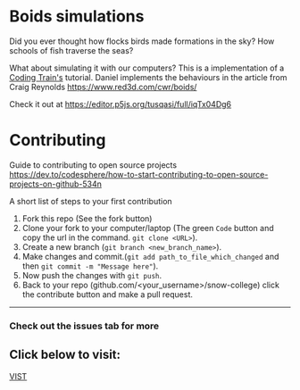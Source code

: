 # Boids simulations

Did you ever thought how flocks birds made formations in the sky? How schools of fish traverse the seas?

What about simulating it with our computers? This is a implementation of a  [Coding Train's](https://www.youtube.com/watch?v=mhjuuHl6qHM) tutorial. Daniel implements the behaviours in the article from Craig Reynolds https://www.red3d.com/cwr/boids/

Check it out at https://editor.p5js.org/tusqasi/full/iqTx04Dg6


# Contributing

Guide to contributing to open source projects https://dev.to/codesphere/how-to-start-contributing-to-open-source-projects-on-github-534n

A short list of steps to your first contribution
1. Fork this repo (See the fork button)
2. Clone your fork to your computer/laptop (The green `Code` button and  copy the url in the command. `git clone <URL>`).
3. Create a new branch (`git branch <new_branch_name>`).
4. Make changes and commit.(`git add path_to_file_which_changed` and then `git commit -m "Message here"`).
5. Now push the changes with `git push`.
6. Back to your repo (github.com/<your_username>/snow-college) click the contribute button and make a pull request.
---
<strong><h3>Check out the issues tab for more</h3></strong>

<h2>Click below to visit:</h2>
<a href="https://tusqasi.github.io/snow-college/">VIST</a>

